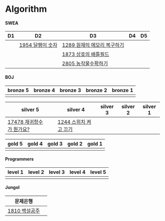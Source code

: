 # Algorithm

#### SWEA

| D1   | D2                                                           | D3                                                           | D4   | D5   |
| ---- | ------------------------------------------------------------ | ------------------------------------------------------------ | ---- | ---- |
|      | <a href="https://github.com/dlguswjd0258/Algorithm/tree/main/SWEA/D2/S1954_달팽이숫자.java">1954 달팽이 숫자</a> | <a href="https://github.com/dlguswjd0258/Algorithm/tree/main/SWEA/D3/S1289_원재의메모리복구하기.java">1289 원재의 메모리 복구하기</a> |      |      |
|      |                                                              | <a href="https://github.com/dlguswjd0258/Algorithm/tree/main/SWEA/D3/S1873_상호의배틀필드.java">1873 상호의 배틀필드</a> |      |      |
|      |                                                              | <a href="https://github.com/dlguswjd0258/Algorithm/tree/main/S2805_농작물수확하기.java">2805 농작물수확하기</a> |      |      |

#### BOJ

| bronze 5 | bronze 4 | bronze 3 | bronze 2 | bronze 1 |
| -------- | -------- | -------- | -------- | -------- |
|          |          |          |          |          |



| silver 5                                                     | silver 4                                                     | silver 3 | silver 2 | silver 1 |
| ------------------------------------------------------------ | ------------------------------------------------------------ | -------- | -------- | -------- |
| <a href="https://github.com/dlguswjd0258/Algorithm/tree/main/BOJ/silver5/B17478_재귀함수가뭔가요.java">17478 재귀함수가 뭔가요?</a> | <a href="https://github.com/dlguswjd0258/Algorithm/tree/main/BOJ/silver4/B1244_스위치켜고끄기.java">1244 스위치 켜고 끄기</a> |          |          |          |



| gold 5 | gold 4 | gold 3 | gold 2 | gold 1 |
| ------ | ------ | ------ | ------ | ------ |
|        |        |        |        |        |





#### Programmers

| level 1 | level 2 | level 3 | level 4 | level 5 |
| ------- | ------- | ------- | ------- | ------- |
|         |         |         |         |         |





#### Jungol

| 문제은행                                                     |      |
| ------------------------------------------------------------ | ---- |
| <a href="https://github.com/dlguswjd0258/Algorithm/tree/main/Jungol/J1810_백설공주.java">1810 백설공주</a> |      |



